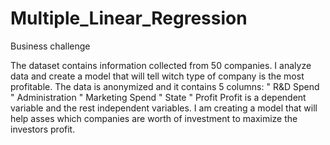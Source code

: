 # Multiple_Linear_Regression

 Business challenge

The dataset contains information collected from 50 companies. I analyze data and create a model that will tell witch type of company is the most profitable. The data is anonymized and it contains 5 columns: 
"	R&D Spend 
"	Administration 
"	Marketing Spend 
"	State 
"	Profit 
Profit is a dependent variable and the rest independent variables. I am creating a model that will help asses which companies are worth of investment to maximize the investors profit. 
